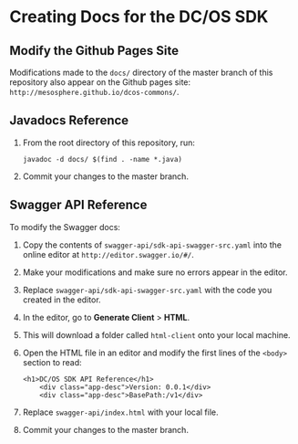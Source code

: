 # Creating Docs for the DC/OS SDK

## Modify the Github Pages Site

Modifications made to the `docs/` directory of the master branch of this repository also appear on the Github pages site: `http://mesosphere.github.io/dcos-commons/`.

## Javadocs Reference

1. From the root directory of this repository, run:

    ```
    javadoc -d docs/ $(find . -name *.java)
    ```

1. Commit your changes to the master branch.

## Swagger API Reference

To modify the Swagger docs:

1. Copy the contents of `swagger-api/sdk-api-swagger-src.yaml` into the online editor at `http://editor.swagger.io/#/`.

1. Make your modifications and make sure no errors appear in the editor.

1. Replace `swagger-api/sdk-api-swagger-src.yaml` with the code you created in the editor.

1. In the editor, go to **Generate Client** > **HTML**.

1. This will download a folder called `html-client` onto your local machine.

1. Open the HTML file in an editor and modify the first lines of the `<body>` section to read:

    ```
    <h1>DC/OS SDK API Reference</h1>
        <div class="app-desc">Version: 0.0.1</div>
        <div class="app-desc">BasePath:/v1</div>
    ```

1. Replace `swagger-api/index.html` with your local file.

1. Commit your changes to the master branch.